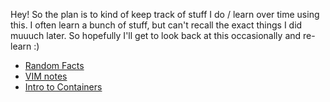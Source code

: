 Hey!
So the plan is to kind of keep track of stuff I do / learn over time using this. I often learn a bunch of stuff, but can't recall the exact things I did muuuch later. So hopefully I'll get to look back at this occasionally and re-learn :)


- [Random Facts](./random/random.md)
- [VIM notes](https://github.com/ProjitB/LearnVimEasily)
- [Intro to Containers](./containers/containers.md)
